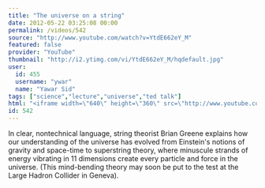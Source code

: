 ```yaml
---
title: "The universe on a string"
date: 2012-05-22 03:25:08 00:00
permalink: /videos/542
source: "http://www.youtube.com/watch?v=YtdE662eY_M"
featured: false
provider: "YouTube"
thumbnail: "http://i2.ytimg.com/vi/YtdE662eY_M/hqdefault.jpg"
user:
  id: 455
  username: "ywar"
  name: "Yawar Sid"
tags: ["science","lecture","universe","ted talk"]
html: "<iframe width=\"640\" height=\"360\" src=\"http://www.youtube.com/embed/YtdE662eY_M?wmode=transparent&fs=1&feature=oembed\" frameborder=\"0\" allowfullscreen></iframe>"
id: 542
---
```


In clear, nontechnical language, string theorist Brian Greene explains how our understanding of the universe has evolved from Einstein's notions of gravity and space-time to superstring theory, where minuscule strands of energy vibrating in 11 dimensions create every particle and force in the universe. (This mind-bending theory may soon be put to the test at the Large Hadron Collider in Geneva).